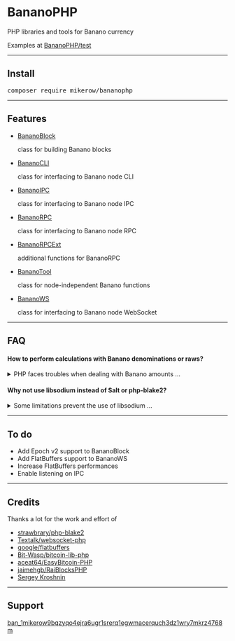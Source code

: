 # BananoPHP

PHP libraries and tools for Banano currency

Examples at [BananoPHP/test](https://github.com/MikeRow/BananoPHP/tree/master/test)

---

## Install

<pre>
composer require mikerow/bananophp
</pre>

---

## Features

- [BananoBlock](https://github.com/MikeRow/BananoPHP/blob/master/src/BananoBlock.php)

  class for building Banano blocks

- [BananoCLI](https://github.com/MikeRow/BananoPHP/blob/master/src/BananoCLI.php)

  class for interfacing to Banano node CLI
  
- [BananoIPC](https://github.com/MikeRow/BananoPHP/blob/master/src/BananoIPC.php)

  class for interfacing to Banano node IPC

- [BananoRPC](https://github.com/MikeRow/BananoPHP/blob/master/src/BananoRPC.php)

  class for interfacing to Banano node RPC

- [BananoRPCExt](https://github.com/MikeRow/BananoPHP/blob/master/src/BananoRPCExt.php)

  additional functions for BananoRPC

- [BananoTool](https://github.com/MikeRow/BananoPHP/blob/master/src/BananoTool.php)

  class for node-independent Banano functions
  
- [BananoWS](https://github.com/MikeRow/BananoPHP/blob/master/src/BananoWS.php)

  class for interfacing to Banano node WebSocket

---

## FAQ

#### How to perform calculations with Banano denominations or raws?

<details><summary>PHP faces troubles when dealing with Banano amounts ...</summary>
<p>

- Data type `float` isn't precise at certain decimal depths
- Data type `integer` size is limited to 64 bit

A good solution is to perform calculations in raws using [GNU Multiple Precision](https://www.php.net/manual/en/book.gmp.php)

</p>
</details>

#### Why not use libsodium instead of Salt or php-blake2?

<details><summary>Some limitations prevent the use of libsodium ...</summary>
<p>

- Functions `sodium_crypto_sign_*` use SHA-2 instead Blake2
- Functions `sodium_crypto_generichash_*` don't allow output smaller than 16 bytes

</p>
</details>

---

## To do

- Add Epoch v2 support to BananoBlock
- Add FlatBuffers support to BananoWS
- Increase FlatBuffers performances
- Enable listening on IPC

---

## Credits

Thanks a lot for the work and effort of

- [strawbrary/php-blake2](https://github.com/strawbrary/php-blake2)
- [Textalk/websocket-php](https://github.com/Textalk/websocket-php)
- [google/flatbuffers](https://github.com/google/flatbuffers)
- [Bit-Wasp/bitcoin-lib-php](https://github.com/Bit-Wasp/bitcoin-lib-php)
- [aceat64/EasyBitcoin-PHP](https://github.com/aceat64/EasyBitcoin-PHP)
- [jaimehgb/RaiBlocksPHP](https://github.com/jaimehgb/RaiBlocksPHP)
- [Sergey Kroshnin](https://github.com/SergiySW)

---

## Support

[ban_1mikerow9bqzyqo4ejra6ugr1srerq1egwmacerquch3dz1wry7mkrz4768m](https://creeper.banano.cc/explorer/account/ban_1mikerow9bqzyqo4ejra6ugr1srerq1egwmacerquch3dz1wry7mkrz4768m)